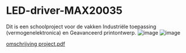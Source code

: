 # LED-driver-MAX20035
Dit is een schoolproject voor de vakken Industriële toepassing (vermogenelektronica) en Geavanceerd printontwerp.
![image](https://user-images.githubusercontent.com/101976886/214378454-50871280-68f1-4145-a6b3-f368fd10a8c9.png)
![image](https://user-images.githubusercontent.com/101976886/214378562-039d80ef-4517-4f6a-9826-d537e5dc5f71.png)

[omschrijving project.pdf](https://github.com/LukasVerschraegen/LED-driver-MAX20035/files/10492971/omschrijving.project.pdf)


